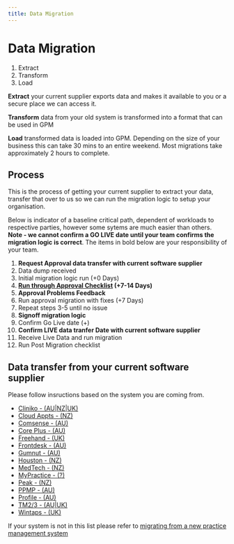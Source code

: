 ```yaml
---
title: Data Migration
---
```


# Data Migration

1. Extract
2. Transform
3. Load

**Extract** your current supplier exports data and makes it available to you or a secure place we can access it.

**Transform** data from your old system is transformed into a format that can be used in GPM

**Load** transformed data is loaded into GPM. Depending on the size of your business this can take 30 mins to an entire weekend. Most migrations take approximately 2 hours to complete.

## Process

This is the process of getting your current supplier to extract your data, transfer that over to us so we can run the migration logic to setup your organisation.

Below is indicator of a baseline critical path, dependent of workloads to respective parties, however some sytems are much easier than others. **Note - we cannot confirm a GO LIVE date until your team confirms the migration logic is correct**. The items in bold below are your responsibility of your team.

1. **Request Approval data transfer with current software supplier**
2. Data dump received
3. Initial migration logic run (+0 Days)
4. **[Run through Approval Checklist](./approval-process) (+7-14 Days)**
5. **Approval Problems Feedback**
6. Run approval migration with fixes (+7 Days)
7. Repeat steps 3-5 until no issue
8. **Signoff migration logic**
9. Confirm Go Live date (+)
10. **Confirm LIVE data tranfer Date with current software supplier**
11. Receive Live Data and run migration
12. Run Post Migration checklist

## Data transfer from your current software supplier

Please follow insructions based on the system you are coming from.

- [Cliniko - (AU|NZ|UK)](./migrate-to-gensolve-from-cliniko.md)
- [Cloud Appts - (NZ)](./migrate-to-gensolve-from-cloud-appts.md)
- [Comsense - (AU)](./migrate-to-gensolve-from-comsense.md)
- [Core Plus - (AU)](./migrate-to-gensolve-from-core-plus.md)
- [Freehand - (UK)](./migrate-to-gensolve-from-freehand.md)
- [Frontdesk - (AU)](./migrate-to-gensolve-from-frontdesk.md)
- [Gumnut - (AU)](./migrate-to-gensolve-from-gumnut.md)
- [Houston - (NZ)](./migrate-to-gensolve-from-houston.md)
- [MedTech - (NZ)](./migrate-to-gensolve-from-medtech.md)
- [MyPractice - (?)](./migrate-to-gensolve-from-mypractice.md)
- [Peak - (NZ)](./migrate-to-gensolve-from-peak.md)
- [PPMP - (AU)](./migrate-to-gensolve-from-ppmp.md)
- [Profile - (AU)](./migrate-to-gensolve-from-profile.md)
- [TM2/3 - (AU|UK)](./migrate-to-gensolve-from-tm3.md)
- [Wintaps - (UK)](./migrate-to-gensolve-from-wintaps.md)

If your system is not in this list please refer to [migrating from a new practice management system](./from-new-practice-management-system)
